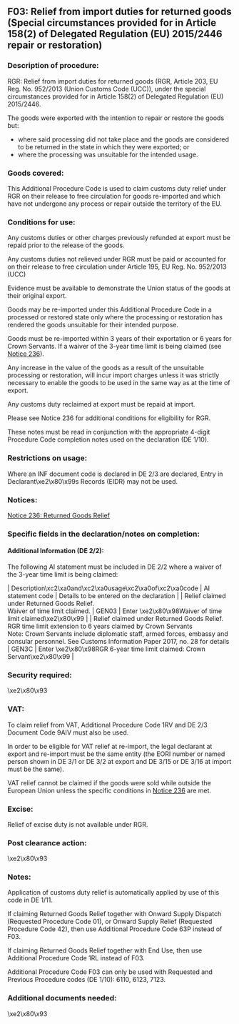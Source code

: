 F03: Relief from import duties for returned goods (Special circumstances provided for in Article 158(2) of Delegated Regulation (EU) 2015/2446 repair or restoration)
---------------------------------------------------------------------------------------------------------------------------------------------------------------------

### Description of procedure:

RGR: Relief from import duties for returned goods (RGR, Article 203, EU Reg. No. 952/2013 (Union Customs Code (UCC)), under the special circumstances provided for in Article 158(2) of Delegated Regulation (EU) 2015/2446.

The goods were exported with the intention to repair or restore the goods but:

 * where said processing did not take place and the goods are considered to be returned in the state in which they were exported; or
 * where the processing was unsuitable for the intended usage.

### Goods covered:

This Additional Procedure Code is used to claim customs duty relief under RGR on their release to free circulation for goods re-imported and which have not undergone any process or repair outside the territory of the EU.

### Conditions for use:

Any customs duties or other charges previously refunded at export must be repaid prior to the release of the goods.

Any customs duties not relieved under RGR must be paid or accounted for on their release to free circulation under Article 195, EU Reg. No. 952/2013 (UCC)

Evidence must be available to demonstrate the Union status of the goods at their original export.

Goods may be re-imported under this Additional Procedure Code in a processed or restored state only where the processing or restoration has rendered the goods unsuitable for their intended purpose.

Goods must be re-imported within 3 years of their exportation or 6 years for Crown Servants. If a waiver of the 3-year time limit is being claimed (see [Notice 236](https://www.gov.uk/government/publications/notice-236-returned-goods-relief)).

Any increase in the value of the goods as a result of the unsuitable processing or restoration, will incur import charges unless it was strictly necessary to enable the goods to be used in the same way as at the time of export.

Any customs duty reclaimed at export must be repaid at import.

Please see Notice 236 for additional conditions for eligibility for RGR.

These notes must be read in conjunction with the appropriate 4-digit Procedure Code completion notes used on the declaration (DE 1/10).

### Restrictions on usage:

Where an INF document code is declared in DE 2/3 are declared, Entry in Declarant\xe2\x80\x99s Records (EIDR) may not be used.

### Notices:

[Notice 236: Returned Goods Relief](https://www.gov.uk/government/publications/notice-236-returned-goods-relief)

### Specific fields in the declaration/notes on completion:

#### Additional Information (DE 2/2):

The following AI statement must be included in DE 2/2 where a waiver of the 3-year time limit is being claimed:



  |  Description\xc2\xa0and\xc2\xa0usage\xc2\xa0of\xc2\xa0code |  AI statement code |  Details to be entered on the declaration | 
   |  Relief claimed under Returned Goods Relief.  
Waiver of time limit claimed. |  GEN03 |  Enter \xe2\x80\x98Waiver of time limit claimed\xe2\x80\x99 | 
 |  Relief claimed under Returned Goods Relief.  
RGR time limit extension to 6 years claimed by Crown Servants  
Note: Crown Servants include diplomatic staff, armed forces, embassy and consular personnel. See Customs Information Paper 2017, no. 28 for details |  GEN3C |  Enter \xe2\x80\x98RGR 6-year time limit claimed: Crown Servant\xe2\x80\x99 | 
 
### Security required:

\xe2\x80\x93

### VAT:

To claim relief from VAT, Additional Procedure Code 1RV and DE 2/3 Document Code 9AIV must also be used.

In order to be eligible for VAT relief at re-import, the legal declarant at export and re-import must be the same entity (the EORI number or named person shown in DE 3/1 or DE 3/2 at export and DE 3/15 or DE 3/16 at import must be the same).

VAT relief cannot be claimed if the goods were sold while outside the European Union unless the specific conditions in [Notice 236](https://www.gov.uk/government/publications/notice-236-returned-goods-relief) are met.

### Excise:

Relief of excise duty is not available under RGR.

### Post clearance action:

\xe2\x80\x93

### Notes:

Application of customs duty relief is automatically applied by use of this code in DE 1/11.

If claiming Returned Goods Relief together with Onward Supply Dispatch (Requested Procedure Code 01), or Onward Supply Relief (Requested Procedure Code 42), then use Additional Procedure Code 63P instead of F03.

If claiming Returned Goods Relief together with End Use, then use Additional Procedure Code 1RL instead of F03.

Additional Procedure Code F03 can only be used with Requested and Previous Procedure codes (DE 1/10): 6110, 6123, 7123.

### Additional documents needed:

\xe2\x80\x93

